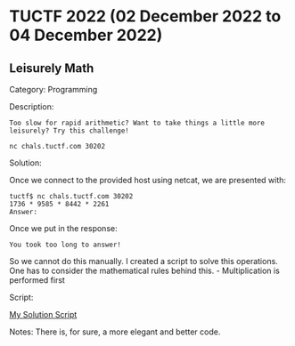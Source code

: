 # TUCTF 2022 (02 December 2022 to 04 December 2022)

## Leisurely Math

Category: Programming

Description:

    Too slow for rapid arithmetic? Want to take things a little more leisurely? Try this challenge!

    nc chals.tuctf.com 30202

Solution:

Once we connect to the provided host using netcat, we are presented with:

    tuctf$ nc chals.tuctf.com 30202
    1736 * 9585 * 8442 * 2261
    Answer:

Once we put in the response:

    You took too long to answer!

So we cannot do this manually.
I created a script to solve this operations.
One has to consider the mathematical rules behind this.
    - Multiplication is performed first

Script:

[My Solution Script](./leisurely_math.py)

Notes: There is, for sure, a more elegant and better code.
